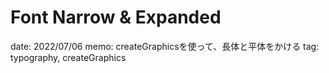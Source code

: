 # Font Narrow & Expanded

date: 2022/07/06
memo: createGraphicsを使って、長体と平体をかける
tag: typography, createGraphics
